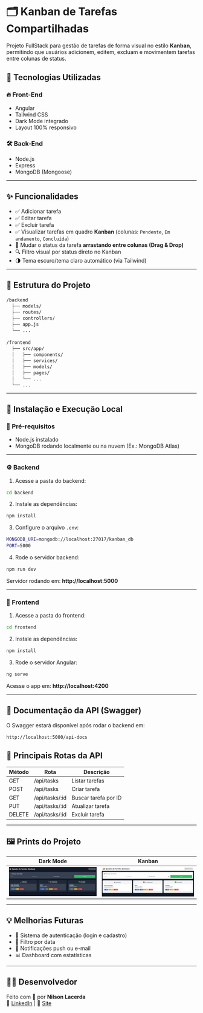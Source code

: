 
# 🗂️ Kanban de Tarefas Compartilhadas

Projeto FullStack para gestão de tarefas de forma visual no estilo **Kanban**, permitindo que usuários adicionem, editem, excluam e movimentem tarefas entre colunas de status.

## 🚀 Tecnologias Utilizadas

### 🔥 Front-End
- Angular
- Tailwind CSS
- Dark Mode integrado
- Layout 100% responsivo

### 🛠️ Back-End
- Node.js
- Express
- MongoDB (Mongoose)

---

## ✨ Funcionalidades

- ✅ Adicionar tarefa
- ✅ Editar tarefa
- ✅ Excluir tarefa
- ✅ Visualizar tarefas em quadro **Kanban** (colunas: `Pendente`, `Em andamento`, `Concluída`)
- 🚦 Mudar o status da tarefa **arrastando entre colunas (Drag & Drop)**
- 🔍 Filtro visual por status direto no Kanban
- 🌗 Tema escuro/tema claro automático (via Tailwind)

---

## 📂 Estrutura do Projeto

```
/backend
  ├── models/
  ├── routes/
  ├── controllers/
  ├── app.js
  └── ...

/frontend
  ├── src/app/
  │   ├── components/
  │   ├── services/
  │   ├── models/
  │   ├── pages/
  │   └── ...
  └── ...
```

---

## 🔧 Instalação e Execução Local

### 🛑 Pré-requisitos
- Node.js instalado
- MongoDB rodando localmente ou na nuvem (Ex.: MongoDB Atlas)

---

### ⚙️ Backend

1. Acesse a pasta do backend:

```bash
cd backend
```

2. Instale as dependências:

```bash
npm install
```

3. Configure o arquivo `.env`:

```bash
MONGODB_URI=mongodb://localhost:27017/kanban_db
PORT=5000
```

4. Rode o servidor backend:

```bash
npm run dev
```

Servidor rodando em: **http://localhost:5000**

---

### 🎨 Frontend

1. Acesse a pasta do frontend:

```bash
cd frontend
```

2. Instale as dependências:

```bash
npm install
```

3. Rode o servidor Angular:

```bash
ng serve
```

Acesse o app em: **http://localhost:4200**

---

## 📑 Documentação da API (Swagger)

O Swagger estará disponível após rodar o backend em:

```
http://localhost:5000/api-docs
```

## 🔗 Principais Rotas da API

| Método | Rota              | Descrição               |
|--------|-------------------|-------------------------|
| GET    | /api/tasks        | Listar tarefas          |
| POST   | /api/tasks        | Criar tarefa            |
| GET    | /api/tasks/:id    | Buscar tarefa por ID    |
| PUT    | /api/tasks/:id    | Atualizar tarefa        |
| DELETE | /api/tasks/:id    | Excluir tarefa          |

---

## 🖼️ Prints do Projeto

| Dark Mode | Kanban |
|------------|--------|
| ![Dark Mode](./screenshots/dark-mode.PNG) | ![Kanban](./screenshots/kanban.PNG) |

---

## 💡 Melhorias Futuras

- 🔐 Sistema de autenticação (login e cadastro)
- 📅 Filtro por data
- 🔔 Notificações push ou e-mail
- 📊 Dashboard com estatísticas

---

## 👨‍💻 Desenvolvedor

Feito com 💙 por **Nilson Lacerda**  
🔗 [LinkedIn](https://www.linkedin.com/in/onillacerda) | 📧 [Site](https://onillacerda.github.io/)
